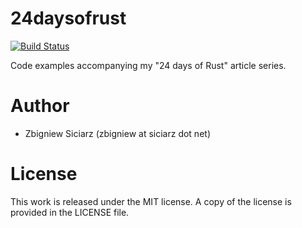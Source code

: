 24daysofrust
============

[![Build Status](https://travis-ci.org/zsiciarz/24daysofrust.svg?branch=master)](https://travis-ci.org/zsiciarz/24daysofrust)

Code examples accompanying my "24 days of Rust" article series.

Author
======

 * Zbigniew Siciarz (zbigniew at siciarz dot net)

License
=======

This work is released under the MIT license. A copy of the license is provided
in the LICENSE file.
